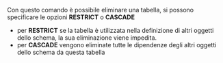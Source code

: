 Con questo comando è possibile eliminare una tabella, si possono specificare le opzioni **RESTRICT** o **CASCADE**
- per **RESTRICT** se la tabella è utilizzata nella definizione di altri oggetti dello schema, la sua eliminazione viene impedita.
- per **CASCADE** vengono eliminate tutte le dipendenze degli altri oggetti dello schema da questa tabella